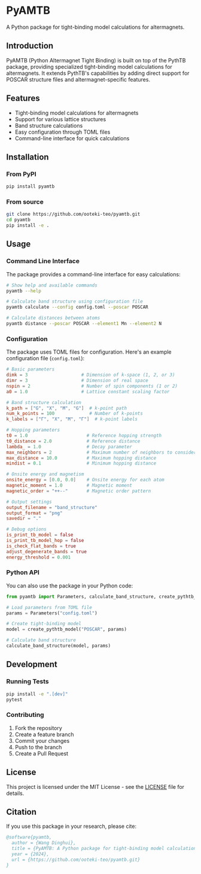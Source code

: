 # PyAMTB

A Python package for tight-binding model calculations for altermagnets.

## Introduction

PyAMTB (Python Altermagnet Tight Binding) is built on top of the PythTB package, providing specialized tight-binding model calculations for altermagnets. It extends PythTB's capabilities by adding direct support for POSCAR structure files and altermagnet-specific features.

## Features

- Tight-binding model calculations for altermagnets
- Support for various lattice structures
- Band structure calculations
- Easy configuration through TOML files
- Command-line interface for quick calculations

## Installation

### From PyPI

```bash
pip install pyamtb
```

### From source

```bash
git clone https://github.com/ooteki-teo/pyamtb.git
cd pyamtb
pip install -e .
```

## Usage

### Command Line Interface

The package provides a command-line interface for easy calculations:

```bash
# Show help and available commands
pyamtb --help

# Calculate band structure using configuration file
pyamtb calculate --config config.toml --poscar POSCAR

# Calculate distances between atoms
pyamtb distance --poscar POSCAR --element1 Mn --element2 N
```

### Configuration

The package uses TOML files for configuration. Here's an example configuration file (`config.toml`):

```toml
# Basic parameters
dimk = 3                    # Dimension of k-space (1, 2, or 3)
dimr = 3                    # Dimension of real space
nspin = 2                   # Number of spin components (1 or 2)
a0 = 1.0                    # Lattice constant scaling factor

# Band structure calculation
k_path = ["G", "X", "M", "G"]  # k-point path
num_k_points = 100             # Number of k-points
k_labels = ["Γ", "X", "M", "Γ"]  # k-point labels

# Hopping parameters
t0 = 1.0                      # Reference hopping strength
t0_distance = 2.0             # Reference distance
lambda_ = 1.0                 # Decay parameter
max_neighbors = 2             # Maximum number of neighbors to consider
max_distance = 10.0           # Maximum hopping distance
mindist = 0.1                 # Minimum hopping distance

# Onsite energy and magnetism
onsite_energy = [0.0, 0.0]    # Onsite energy for each atom
magnetic_moment = 1.0         # Magnetic moment
magnetic_order = "++--"       # Magnetic order pattern

# Output settings
output_filename = "band_structure"
output_format = "png"
savedir = "."

# Debug options
is_print_tb_model = false
is_print_tb_model_hop = false
is_check_flat_bands = true
adjust_degenerate_bands = true
energy_threshold = 0.001
```

### Python API

You can also use the package in your Python code:

```python
from pyamtb import Parameters, calculate_band_structure, create_pythtb_model

# Load parameters from TOML file
params = Parameters("config.toml")

# Create tight-binding model
model = create_pythtb_model("POSCAR", params)

# Calculate band structure
calculate_band_structure(model, params)
```

## Development

### Running Tests

```bash
pip install -e ".[dev]"
pytest
```

### Contributing

1. Fork the repository
2. Create a feature branch
3. Commit your changes
4. Push to the branch
5. Create a Pull Request

## License

This project is licensed under the MIT License - see the [LICENSE](LICENSE) file for details.

## Citation

If you use this package in your research, please cite:

```bibtex
@software{pyamtb,
  author = {Wang Dinghui},
  title = {PyAMTB: A Python package for tight-binding model calculations},
  year = {2024},
  url = {https://github.com/ooteki-teo/pyamtb.git}
}
``` 